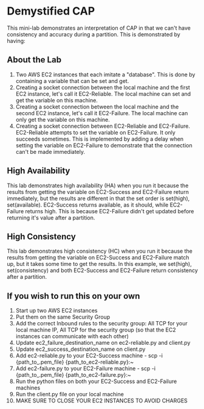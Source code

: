 # Demystified CAP

This mini-lab demonstrates an interpretation of CAP in that we can't have consistency and accuracy during a partition. This is demonstrated by having:

## About the Lab
1) Two AWS EC2 instances that each imitate a "database". This is done by containing a variable that can be set and get.
2) Creating a socket connection between the local machine and the first EC2 instance, let's call it EC2-Reliable. The local machine can set and get the variable on this machine.
3) Creating a socket connection between the local machine and the second EC2 instance, let's call it EC2-Failure. The local machine can only get the variable on this machine.
4) Creating a socket connection between EC2-Reliable and EC2-Failure. EC2-Reliable attempts to set the variable on EC2-Failure. It only succeeds sometimes. This is implemented by adding a delay when setting the variable on EC2-Failure to demonstrate that the connection can't be made immediately.

## High Availability
This lab demonstrates high availability (HA) when you run it because the results from getting the variable on EC2-Success and EC2-Failure return immediately, but the results are different in that the set order is set(high), set(available). EC2-Success returns available, as it should, while EC2-Failure returns high. This is because EC2-Failure didn't get updated before returning it's value after a partition.

## High Consistency
This lab demonstrates high consistency (HC) when you run it because the results from getting the variable on EC2-Success and EC2-Failure match up, but it takes some time to get the results. In this example, we set(high), set(consistency) and both EC2-Success and EC2-Failure return consistency after a partition.

## If you wish to run this on your own
1) Start up two AWS EC2 instances
2) Put them on the same Security Group
3) Add the correct Inbound rules to the security group: All TCP for your local machine IP, All TCP for the security group (so that the EC2 instances can communicate with each other)
4) Update ec2_failure_destination_name on ec2-reliable.py and client.py
5) Update ec2_success_destination_name on client.py
6) Add ec2-reliable.py to your EC2-Success machine - scp -i {path_to_.pem_file} {path_to_ec2-reliable.py}:~
7) Add ec2-failure.py to your EC2-Failure machine - scp -i {path_to_.pem_file} {path_to_ec2-failure.py}:~
8) Run the python files on both your EC2-Success and EC2-Failure machines
9) Run the client.py file on your local machine
10) MAKE SURE TO CLOSE YOUR EC2 INSTANCES TO AVOID CHARGES
